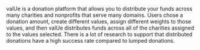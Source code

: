 valUe is a donation platform that allows you to distribute your funds across many charities and nonprofits that serve many domains.  Users chose a donation amount, create different values, assign different weights to those values, and then valUe distributes funds across all of the charities assigned to the values selected. There is a lot of research to support that distributed donations have a high success rate compared to lumped donations.  